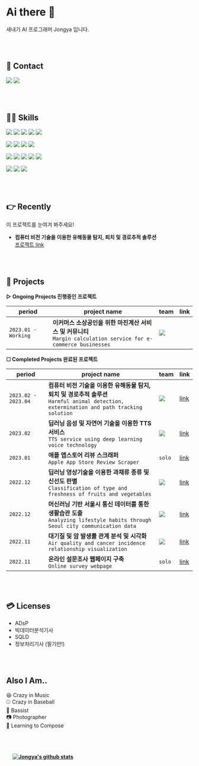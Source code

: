 # Ai there 👋
새내기 AI 프로그래머 Jongya 입니다.

<br>
<br>

## 📮 Contact  

<a href="mailto:whdrns2013@naver.com"><img src="https://img.shields.io/badge/whdrns2013@naver.com-03C75A?style=flat-square&logo=Naver&logoColor=white&link=mailto:whdrns2013@naver.com"/></a>
<a href="https://whdrns2013.github.io/"><img src="https://img.shields.io/badge/Jongya's Blog-181717?style=flat-square&logo=Github&logoColor=white&link=https://whdrns2013.github.io/"/></a> 

<br>
<br>
 
## 🧑‍💻 Skills  

<img src="https://img.shields.io/badge/Python-3776AB?style=for-the-badge&logo=Python&logoColor=white"/></a>
<img src="https://img.shields.io/badge/JAVA-007396?style=for-the-badge&logo=java&logoColor=white">
<img src="https://img.shields.io/badge/MySQL-4479A1?style=for-the-badge&logo=MySQL&logoColor=white"/></a>
<img src="https://img.shields.io/badge/R-276DC3?style=for-the-badge&logo=R&logoColor=white"/></a>
<img src="https://img.shields.io/badge/HTML-E34F26?style=for-the-badge&logo=HTML5&logoColor=white"/></a>

<img src="https://img.shields.io/badge/Spring Boot-6DB33F?style=for-the-badge&logo=Spring Boot&logoColor=white"/></a>
<img src="https://img.shields.io/badge/Flask-000000?style=for-the-badge&logo=Flask&logoColor=white"/></a>
<img src="https://img.shields.io/badge/Pynecone-000000?style=for-the-badge&logo=&logoColor=white"/></a>
<img src="https://img.shields.io/badge/Dot_ENV-ECD53F?style=for-the-badge&logo=dotenv&logoColor=white"/></a>


<img src="https://img.shields.io/badge/AWS-232F3E?style=for-the-badge&logo=Amazon AWS&logoColor=white"/></a>
<img src="https://img.shields.io/badge/AWS EC2-FF9900?style=for-the-badge&logo=amazonec2&logoColor=white"/></a>
<img src="https://img.shields.io/badge/AWS RDS-527FFF?style=for-the-badge&logo=amazonrds&logoColor=white"/></a>
<img src="https://img.shields.io/badge/AWS S3-569A31?style=for-the-badge&logo=amazons3&logoColor=white"/></a>
<img src="https://img.shields.io/badge/MariaDB-003545?style=for-the-badge&logo=mariadb&logoColor=white"/></a>

<img src="https://img.shields.io/badge/VSCode-007ACC?style=for-the-badge&logo=Visual Studio Code&logoColor=white"/></a>
<img src="https://img.shields.io/badge/Eclipse-2C2255?style=for-the-badge&logo=Eclipse IDE&logoColor=white"/></a>
<img src="https://img.shields.io/badge/GIT-F05032?style=for-the-badge&logo=GIT&logoColor=white"/></a>


<br>
<br>

## 👉 Recently  

이 프로젝트를 눈여겨 봐주세요!  
* **컴퓨터 비전 기술을 이용한 유해동물 탐지, 퇴치 및 경로추적 솔루션**  
<a href="https://github.com/whdrns2013/lab/tree/main/20230210_sesac_final">프로젝트 link</a>


<br>
<br>

## 🚀 Projects  

**▷ Ongoing Projects 진행중인 프로젝트**  

|period|project name|team|link|
|---|---|---|---|
|`2023.01 - Working`|**이커머스 소상공인을 위한 마진계산 서비스 및 커뮤니티**<br>`Margin calculation service for e-commerce businesses`|<img src="https://img.shields.io/badge/team-E2001A?style=style=flat-square&logo=&logoColor=white"/>||

**☐ Completed Projects 완료된 프로젝트**  

|period|project name|team|link|
|---|---|---|---|
|`2023.02 - 2023.04`|**컴퓨터 비전 기술을 이용한 유해동물 탐지, 퇴치 및 경로추적 솔루션**<br>`Harmful animal detection, extermination and path tracking solution`|<img src="https://img.shields.io/badge/team-E2001A?style=style=flat-square&logo=&logoColor=white"/></a>|<a href="https://github.com/whdrns2013/lab/tree/main/20230210_sesac_final">link</a>|
|`2023.02`|**딥러닝 음성 및 자연어 기술을 이용한 TTS 서비스**<br>`TTS service using deep learning voice technology`|<img src="https://img.shields.io/badge/team-E2001A?style=style=flat-square&logo=&logoColor=white"/>|<a href="https://github.com/whdrns2013/Workspace_SeSAC/tree/main/pythonDir/project_nlp_sound_20230202">link</a>|
|`2023.01`|**애플 앱스토어 리뷰 스크래퍼**<br>`Apple App Store Review Scraper`|`solo`|<a href="https://github.com/whdrns2013/lab/tree/main/20230129_apple_app_review_scrapper">link</a>|
|`2022.12`|**딥러닝 영상기술을 이용한 과채류 종류 및 신선도 판별**<br>`Classification of type and freshness of fruits and vegetables`|<img src="https://img.shields.io/badge/team-E2001A?style=style=flat-square&logo=&logoColor=white"/>|<a href="https://github.com/whdrns2013/Workspace_SeSAC/tree/main/pythonDir/project_vegetable_20221219">link</a>|
|`2022.12`|**머신러닝 기반 서울시 통신 데이터를 통한 생활습관 도출**<br>`Analyzing lifestyle habits through Seoul city communication data`|<img src="https://img.shields.io/badge/team-E2001A?style=style=flat-square&logo=&logoColor=white"/>|<a href="https://github.com/whdrns2013/Workspace_SeSAC/tree/main/pythonDir/project_machinelearning_20221202">link</a>|
|`2022.11`|**대기질 및 암 발생률 관계 분석 및 시각화**<br>`Air quality and cancer incidence relationship visualization`|<img src="https://img.shields.io/badge/team-E2001A?style=style=flat-square&logo=&logoColor=white"/>|<a href="https://github.com/whdrns2013/Workspace_SeSAC/tree/main/pythonDir/project_visualization_project_20221121">link</a>|
|`2022.11`|**온라인 설문조사 웹페이지 구축**<br>`Online survey webpage`|`solo`|<a href="https://github.com/whdrns2013/Workspace_SeSAC/tree/main/java/project_survey_web_20221028">link</a>|


<br>
<br>

## 💳 Licenses  

- ADsP  
- 빅데이터분석기사  
- SQLD  
- 정보처리기사 (필기만!)  


<br>
<br>

## Also I Am..  

😆 Crazy in Music  
⚾ Crazy in Baseball  
🎸 Bassist  
📷 Photographer  
🎹 Learning to Compose  


<br>
<br>


#### &emsp; [![Jongya's github stats](https://github-readme-stats.vercel.app/api?username=whdrns2013)](https://github.com/anuraghazra/github-readme-stats)


<!--
아이콘 : https://simpleicons.org/
뱃지 : https://shields.io/
이모지 : https://www.emojiengine.com/ko/keyboard/


-->


<!--
**whdrns2013/whdrns2013** is a ✨ _special_ ✨ repository because its `README.md` (this file) appears on your GitHub profile.

Here are some ideas to get you started:

- 🔭 I’m currently working on ...
- 🌱 I’m currently learning ...
- 👯 I’m looking to collaborate on ...
- 🤔 I’m looking for help with ...
- 💬 Ask me about ...
- 📫 How to reach me: ...
- 😄 Pronouns: ...
- ⚡ Fun fact: ...
-->


